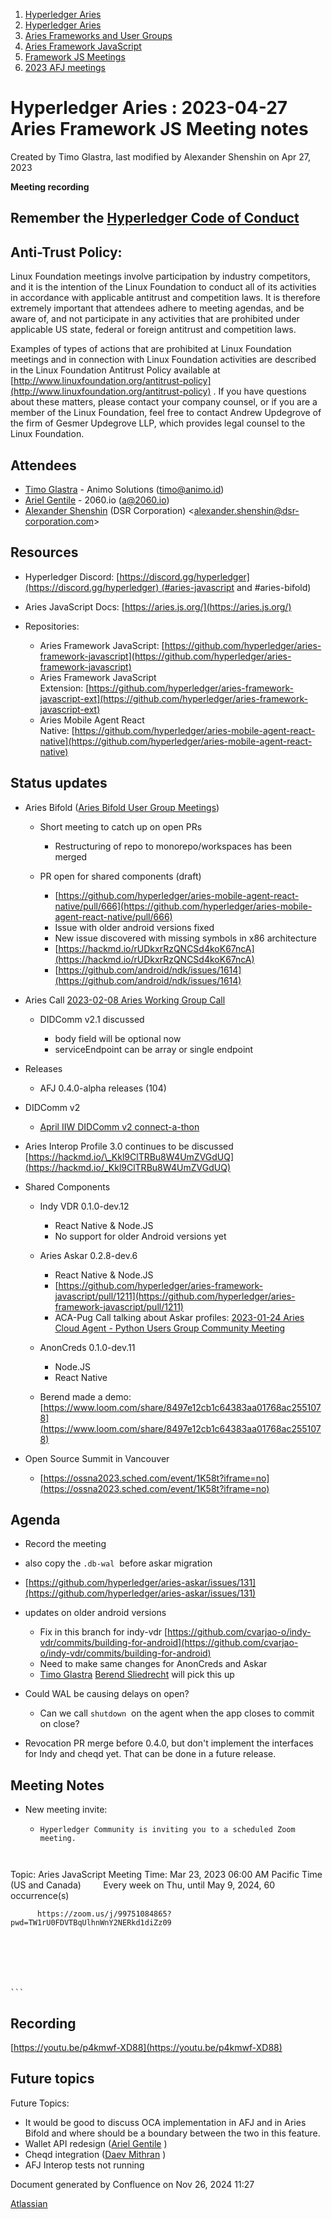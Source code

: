 1. [Hyperledger Aries](index.html)
2. [Hyperledger Aries](Hyperledger-Aries_18481154.html)
3. [Aries Frameworks and User Groups](Aries-Frameworks-and-User-Groups_18481290.html)
4. [Aries Framework JavaScript](Aries-Framework-JavaScript_18482463.html)
5. [Framework JS Meetings](Framework-JS-Meetings_18482467.html)
6. [2023 AFJ meetings](2023-AFJ-meetings_18517262.html)

# Hyperledger Aries : 2023-04-27 Aries Framework JS Meeting notes

Created by Timo Glastra, last modified by Alexander Shenshin on Apr 27, 2023

**Meeting recording**

## Remember the [Hyperledger Code of Conduct](https://lf-hyperledger.atlassian.net/wiki/display/HYP/Hyperledger+Code+of+Conduct)

## Anti-Trust Policy:

Linux Foundation meetings involve participation by industry competitors, and it is the intention of the Linux Foundation to conduct all of its activities in accordance with applicable antitrust and competition laws. It is therefore extremely important that attendees adhere to meeting agendas, and be aware of, and not participate in any activities that are prohibited under applicable US state, federal or foreign antitrust and competition laws.

Examples of types of actions that are prohibited at Linux Foundation meetings and in connection with Linux Foundation activities are described in the Linux Foundation Antitrust Policy available at  [http://www.linuxfoundation.org/antitrust-policy](http://www.linuxfoundation.org/antitrust-policy) . If you have questions about these matters, please contact your company counsel, or if you are a member of the Linux Foundation, feel free to contact Andrew Updegrove of the firm of Gesmer Updegrove LLP, which provides legal counsel to the Linux Foundation.

## Attendees

- [Timo Glastra](https://lf-hyperledger.atlassian.net/wiki/people/5f64a069a1048d0069073500?ref=confluence) - Animo Solutions (timo@animo.id)
- [Ariel Gentile](https://lf-hyperledger.atlassian.net/wiki/people/557058:fb1c9202-3b9c-40d0-9223-41e801ce4e6e?ref=confluence) - 2060.io (a@2060.io)
- [Alexander Shenshin](https://lf-hyperledger.atlassian.net/wiki/people/63cf3328c565900ff404dda2?ref=confluence) (DSR Corporation) &lt;alexander.shenshin@dsr-corporation.com&gt;

## Resources

- Hyperledger Discord: [https://discord.gg/hyperledger](https://discord.gg/hyperledger) (#aries-javascript and #aries-bifold)
- Aries JavaScript Docs: [https://aries.js.org/](https://aries.js.org/)
- Repositories:
  
  - Aries Framework JavaScript: [https://github.com/hyperledger/aries-framework-javascript](https://github.com/hyperledger/aries-framework-javascript)
  - Aries Framework JavaScript Extension: [https://github.com/hyperledger/aries-framework-javascript-ext](https://github.com/hyperledger/aries-framework-javascript-ext)
  - Aries Mobile Agent React Native: [https://github.com/hyperledger/aries-mobile-agent-react-native](https://github.com/hyperledger/aries-mobile-agent-react-native)

## Status updates

- Aries Bifold ([Aries Bifold User Group Meetings](Aries-Bifold-User-Group-Meetings_18490725.html))
  
  - Short meeting to catch up on open PRs
    
    - Restructuring of repo to monorepo/workspaces has been merged
  - PR open for shared components (draft)
    
    - [https://github.com/hyperledger/aries-mobile-agent-react-native/pull/666](https://github.com/hyperledger/aries-mobile-agent-react-native/pull/666)
    - Issue with older android versions fixed
    - New issue discovered with missing symbols in x86 architecture
    - [https://hackmd.io/rUDkxrRzQNCSd4koK67ncA](https://hackmd.io/rUDkxrRzQNCSd4koK67ncA)
    - [https://github.com/android/ndk/issues/1614](https://github.com/android/ndk/issues/1614)
- Aries Call [2023-02-08 Aries Working Group Call](2023-02-08-Aries-Working-Group-Call_18501917.html)
  
  - DIDComm v2.1 discussed
    
    - body field will be optional now
    - serviceEndpoint can be array or single endpoint
- Releases
  
  - AFJ 0.4.0-alpha releases (104)
- DIDComm v2
  
  - [April IIW DIDComm v2 connect-a-thon](https://hackmd.io/j6U6JpQ2SRexSUKL7i2XRg)
- Aries Interop Profile 3.0 continues to be discussed [https://hackmd.io/\_Kkl9ClTRBu8W4UmZVGdUQ](https://hackmd.io/_Kkl9ClTRBu8W4UmZVGdUQ)
- Shared Components
  
  - Indy VDR 0.1.0-dev.12
    
    - React Native &amp; Node.JS
    - No support for older Android versions yet
  - Aries Askar 0.2.8-dev.6
    
    - React Native &amp; Node.JS
    - [https://github.com/hyperledger/aries-framework-javascript/pull/1211](https://github.com/hyperledger/aries-framework-javascript/pull/1211)
    - ACA-Pug Call talking about Askar profiles: [2023-01-24 Aries Cloud Agent - Python Users Group Community Meeting](2023-01-24-Aries-Cloud-Agent---Python-Users-Group-Community-Meeting_18501358.html)
  - AnonCreds 0.1.0-dev.11
    
    - Node.JS
    - React Native
  - Berend made a demo: [https://www.loom.com/share/8497e12cb1c64383aa01768ac2551078](https://www.loom.com/share/8497e12cb1c64383aa01768ac2551078)
- Open Source Summit in Vancouver
  
  - [https://ossna2023.sched.com/event/1K58t?iframe=no](https://ossna2023.sched.com/event/1K58t?iframe=no)

## Agenda

- Record the meeting
- also copy the `.db-wal`  before askar migration
- [https://github.com/hyperledger/aries-askar/issues/131](https://github.com/hyperledger/aries-askar/issues/131)
- updates on older android versions
  
  - Fix in this branch for indy-vdr [https://github.com/cvarjao-o/indy-vdr/commits/building-for-android](https://github.com/cvarjao-o/indy-vdr/commits/building-for-android)
  - Need to make same changes for AnonCreds and Askar
  - [Timo Glastra](https://lf-hyperledger.atlassian.net/wiki/people/5f64a069a1048d0069073500?ref=confluence) [Berend Sliedrecht](https://lf-hyperledger.atlassian.net/wiki/people/601bca34332cbe007020eab0?ref=confluence) will pick this up
- Could WAL be causing delays on open?
  
  - Can we call `shutdown`  on the agent when the app closes to commit on close?
- Revocation PR merge before 0.4.0, but don't implement the interfaces for Indy and cheqd yet. That can be done in a future release.

## Meeting Notes

- New meeting invite:
  
  - ```
    Hyperledger Community is inviting you to a scheduled Zoom meeting.

          
Topic: Aries JavaScript Meeting
Time: Mar 23, 2023 06:00 AM Pacific Time (US and Canada)
        Every week on Thu, until May 9, 2024, 60 occurrence(s)

          https://zoom.us/j/99751084865?pwd=TW1rU0FDVTBqUlhnWnY2NERkd1diZz09
          

          

          

        
    ```

## Recording

[https://youtu.be/p4kmwf-XD88](https://youtu.be/p4kmwf-XD88)

## Future topics

Future Topics:

- It would be good to discuss OCA implementation in AFJ and in Aries Bifold and where should be a boundary between the two in this feature.
- Wallet API redesign ([Ariel Gentile](https://lf-hyperledger.atlassian.net/wiki/people/557058:fb1c9202-3b9c-40d0-9223-41e801ce4e6e?ref=confluence) )
- Cheqd integration ([Daev Mithran](https://lf-hyperledger.atlassian.net/wiki/people/5f74949b287870006af56f0e?ref=confluence) )
- AFJ Interop tests not running

Document generated by Confluence on Nov 26, 2024 11:27

[Atlassian](http://www.atlassian.com/)
